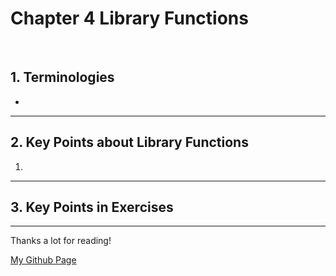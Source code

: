 # Chapter 4 Library Functions

</br>

## 1. Terminologies
   - 

---

## 2. Key Points about Library Functions

1. 

---

## 3. Key Points in Exercises


---

Thanks a lot for reading!

[My Github Page](https://github.com/beckoning-phoenix)